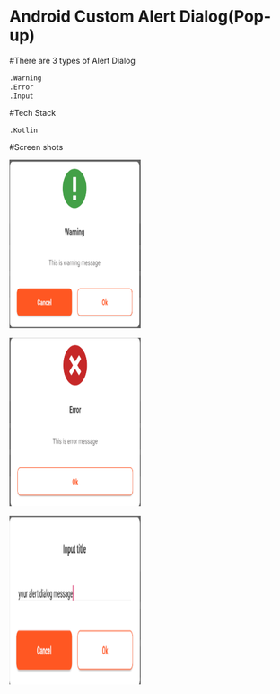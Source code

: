 # Android Custom Alert Dialog(Pop-up)


#There are 3 types of Alert Dialog

	.Warning
	.Error
	.Input
	
#Tech Stack

	.Kotlin
	
#Screen shots

<img src="https://github.com/ogulcanucarsu/CustomAlertDialog/blob/master/screenshoots/Ekran%20Resmi%202019-08-18%2001.06.13.png"
height="300" width="234">

<img src="https://github.com/ogulcanucarsu/CustomAlertDialog/blob/master/screenshoots/Ekran%20Resmi%202019-08-18%2001.06.27.png"
height="300" width="234">

<img src="https://github.com/ogulcanucarsu/CustomAlertDialog/blob/master/screenshoots/Ekran%20Resmi%202019-08-18%2001.07.01.png"
height="300" width="234">
